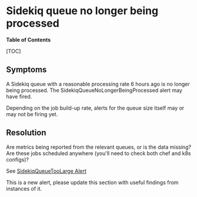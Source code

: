 # Sidekiq queue no longer being processed

**Table of Contents**

[TOC]

## Symptoms

A Sidekiq queue with a reasonable processing rate 6 hours ago is no longer being
processed. The SidekiqQueueNoLongerBeingProcessed alert may have fired.

Depending on the job build-up rate, alerts for the queue size itself may or may
not be firing yet.

## Resolution

Are metrics being reported from the relevant queues, or is the data missing? Are
these jobs scheduled anywhere (you'll need to check both chef and k8s configs)?

See [SidekiqQueueTooLarge Alert](../sidekiq/alerts/SidekiqQueueTooLarge.md)

This is a new alert, please update this section with useful findings from
instances of it.
